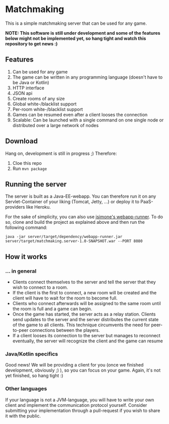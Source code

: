 # Matchmaking
This is a simple matchmaking server that can be used for any game.

**NOTE: This software is still under development and some of the features below might not be implemented yet, so hang tight and watch this repository to get news :)**

## Features
1. Can be used for any game
2. The game can be written in any programming language (doesn't have to be Java or Kotlin)
3. HTTP interface
4. JSON api
5. Create rooms of any size
6. Global white-/blacklist support
7. Per-room white-/blacklist support
8. Games can be resumed even after a client looses the connection
9. Scalable: Can be launched with a single command on one single node or distributed over a large network of nodes

## Download
Hang on, development is still in progress ;) Therefore:

1. Cloe this repo
2. Run `mvn package`

## Running the server
The server is built as a Java-EE-webapp. You can therefore run it on any Servlet-Container of your liking (Tomcat, Jetty, ...) or deploy it to PaaS-providers like Heroku.

For the sake of simplicity, you can also use [jsimone's webapp-runner](https://github.com/jsimone/webapp-runner). To do so, clone and build the project as explained above and then run the following command:
```
java -jar server/target/dependency/webapp-runner.jar server/target/matchmaking.server-1.0-SNAPSHOT.war --PORT 8080
```

## How it works
### ... in general
- Clients connect themselves to the server and tell the server that they wish to connect to a room.
- If the client is the first to connect, a new room will be created and the client will have to wait for the room to become full.
- Clients who connect afterwards will be assigned to the same room until the room is full and a game can begin.
- Once the game has started, the server acts as a relay station. Clients send updates to the server and the server distributes the current state of the game to all clients. This technique circumvents the need for peer-to-peer connections between the players.
- If a client looses its connection to the server but manages to reconnect eventually, the server will recognize the client and the game can resume

### Java/Kotlin specifics
Good news! We will be providing a client for you (once we finished development, obviously ;) ), so you can focus on your game. Again, it's not yet finished, so hang tight :)

### Other languages
If your language is not a JVM-language, you will have to write your own client and implement the communication protocol yourself.
Consider submitting your implementation through a pull-request if you wish to share it with the public.